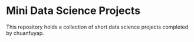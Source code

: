 # Mini Data Science Projects
This repository holds a collection of short data science projects completed by chuanfuyap.
